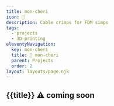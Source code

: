 ```yaml
---
title: mon-cheri
icon: 🍒
description: Cable crimps for FDM simps
tags:
  - projects
  - 3D-printing
eleventyNavigation:
  key: mon-cheri
  title: 🍒 mon-cheri
  parent: Projects
  order: 2
layout: layouts/page.njk
---
```

 
 <r-grid columns=6 columns-s=2>
  <r-cell span=row>
    <h2>
      {{title}} ⚠ coming soon
    </h2>
  </r-cell>
  <!--
  <r-cell span=row>
      <a href="https://github.com/les-original/MYO-Notions/archive/refs/tags/v2.0.zip">Download</a>
      <a href="https://github.com/les-original/MYO-Notions">GitHub</a>
    <h2>
      MYO Notions
    </h2>
    </r-cell>
    {%- for post in collections['cord accessories'] -%}
      <r-cell span=2 span-s=1 class="card">
        <a href="{{ post.url }}">
          {{ post.data.icon }}
          <p>
            {{ post.data.title }}
          </p>
        </a>
      </r-cell>
           
    {%- endfor -%}
-->
  </r-grid> 